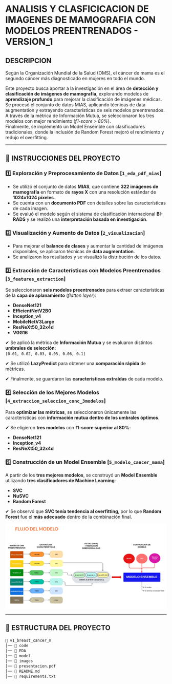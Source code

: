 # **ANALISIS Y CLASFICICACION DE IMAGENES DE MAMOGRAFIA CON MODELOS PREENTRENADOS - VERSION_1**

## **DESCRIPCION**

Según la Organización Mundial de la Salud (OMS), el cáncer de mama es el segundo cáncer más diagnosticado en mujeres en todo el mundo.

Este proyecto busca aportar a la investigación en el área de **detección y clasificación de imágenes de mamografía**, explorando modelos de **aprendizaje profundo** para mejorar la clasificación de imágenes médicas.  
Se procesó el conjunto de datos MIAS, aplicando técnicas de data augmentation y extrayendo características de seis modelos preentrenados.  
A través de la métrica de Información Mutua, se seleccionaron los tres modelos con mejor rendimiento (*f1-score > 80%*).  
Finalmente, se implementó un Model Ensemble con clasificadores tradicionales, donde la inclusión de Random Forest mejoró el rendimiento y redujo el overfitting.  

---

## 📌 **INSTRUCCIONES DEL PROYECTO**

### 1️⃣ Exploración y Preprocesamiento de Datos [`1_eda_pdf_mias`]  
- Se utilizó el conjunto de datos **MIAS**, que contiene **322 imágenes de mamografía** en formato de **rayos X** con una resolución estándar de **1024x1024 píxeles**.  
- Se cuenta con un **documento PDF** con detalles sobre las características de cada imagen.  
- Se evaluó el modelo según el sistema de clasificación internacional **BI-RADS** y se realizó una **interpretación basada en investigación**.  

### 2️⃣ Visualización y Aumento de Datos [`2_visualizacion`]
- Para mejorar el **balance de clases** y aumentar la cantidad de imágenes disponibles, se aplicaron técnicas de **data augmentation**.  
- Se analizaron los resultados y se visualizó la distribución de los datos.  

### 3️⃣ Extracción de Características con Modelos Preentrenados [`3_features_extraction`]
Se seleccionaron **seis modelos preentrenados** para extraer características de la **capa de aplanamiento** (*flatten layer*):  
- **DenseNet121**  
- **EfficientNetV2B0**  
- **Inception_v4**  
- **MobileNetV3Large**  
- **ResNeXt50_32x4d**  
- **VGG16**  

✔ Se aplicó la métrica de **Información Mutua** y se evaluaron distintos **umbrales de selección**:  
`[0.01, 0.02, 0.03, 0.05, 0.06, 0.1]`  

✔ Se utilizó **LazyPredict** para obtener una **comparación rápida** de métricas.  

✔ Finalmente, se guardaron las **características extraídas** de cada modelo.  

### 4️⃣ Selección de los Mejores Modelos [`4_extraccion_seleccion_conc_3modelos`]  
Para **optimizar las métricas**, se seleccionaron únicamente las características con **información mutua dentro de los umbrales óptimos**.  

✔ Se eligieron **tres modelos** con **f1-score superior al 80%**:  
- **DenseNet121**  
- **Inception_v4**  
- **ResNeXt50_32x4d**  

### 5️⃣ Construcción de un Model Ensemble [`5_modelo_cancer_mama`]  
A partir de los **tres mejores modelos**, se construyó un **Model Ensemble** utilizando **tres clasificadores de Machine Learning**:  
- **SVC**  
- **NuSVC**  
- **Random Forest**  

✔ Se observó que **SVC tenía tendencia al overfitting**, por lo que **Random Forest** fue el **más adecuado** dentro de la combinación final.  

![Flujo del modelo](imagen/imagen_model_resumen.png)


---

## 📌 **ESTRUCTURA DEL PROYECTO** 

```plaintext
📂 v1_breast_cancer_m
│── 📁 code
│── 📁 EDA
│── 📁 model
│── 📁 images
│── 📄 presentacion.pdf
│── 📄 README.md
│── 📄 requirements.txt
